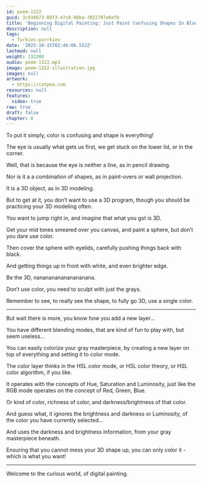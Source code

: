```yaml
---
id: poem-1322
guid: 3c934873-09f3-47c8-9bba-7022787e6ef0
title: 'Beginning Digital Painting: Just Paint Confusing Shapes In Black And White To See Them Better'
description: null
tags:
  - furkies-purrkies
date: '2023-10-15T02:46:06.552Z'
lastmod: null
weight: 132200
audio: poem-1322.mp3
image: poem-1322-illustration.jpg
images: null
artwork:
  - https://catpea.com
resources: null
features:
  video: true
raw: true
draft: false
chapter: 8
---
```



To put it simply,
color is confusing and shape is everything!

The eye is usually what gets us first,
we get stuck on the lower lid, or in the corner.

Well, that is because the eye is neither a line,
as in pencil drawing.

Nor is it a a combination of shapes,
as in paint-overs or wall projection.

It is a 3D object,
as in 3D modeling.

But to get at it, you don’t want to use a 3D program,
though you should be practicing your 3D modeling often.

You want to jump right in,
and imagine that what you got is 3D.

Get your mid tones smeared over you canvas,
and paint a sphere, but don’t you dare use color.

Then cover the sphere with eyelids,
carefully pushing things back with black.

And getting things up in front with white,
and even brighter edge.

Be the 3D,
nananananananananana.

Don’t use color,
you need to sculpt with just the grays.

Remember to see, to really see the shape,
to fully go 3D, use a single color.

---

But wait there is more,
you know how you add a new layer…

You have different blending modes,
that are kind of fun to play with, but seem useless…

You can easily colorize your gray masterpiece,
by creating a new layer on top of everything and setting it to color mode.

The color layer thinks in the HSL color mode,
or HSL color theory, or HSL color algorithm, if you like.

It operates with the concepts of Hue, Saturation and Luminosity,
just like the RGB mode operates on the concept of Red, Green, Blue.

Or kind of color, richness of color,
and darkness/brightness of that color.

And guess what, it ignores the brightness and darkness or Luminosity,
of the color you have currently selected...

And uses the darkness and brightness information,
from your gray masterpiece beneath.

Ensuring that you cannot mess your 3D shape up,
you can only color it - which is what you want!

---

Welcome to the curious world,
of digital painting.
